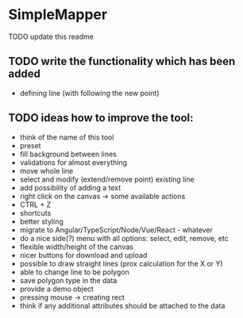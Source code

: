 # SimpleMapper

TODO update this readme

## TODO write the functionality which has been added
- defining line (with following the new point)

## TODO ideas how to improve the tool:

- think of the name of this tool
- preset
- fill background between lines
- validations for almost everything
- move whole line
- select and modify (extend/remove point) existing line
- add possibility of adding a text
- right click on the canvas -> some available actions
- CTRL + Z
- shortcuts
- better styling
- migrate to Angular/TypeScript/Node/Vue/React - whatever
- do a nice side(?) menu with all options: select, edit, remove, etc
- flexible width/height of the canvas
- nicer buttons for download and upload
- possible to draw straight lines (prox calculation for the X or Y)
- able to change line to be polygon
- save polygon type in the data
- provide a demo object
- pressing mouse -> creating rect
- think if any additional attributes should be attached to the data
